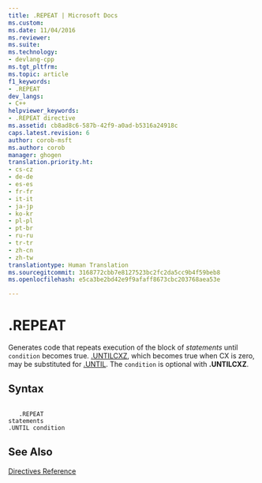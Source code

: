 ```yaml
---
title: .REPEAT | Microsoft Docs
ms.custom: 
ms.date: 11/04/2016
ms.reviewer: 
ms.suite: 
ms.technology:
- devlang-cpp
ms.tgt_pltfrm: 
ms.topic: article
f1_keywords:
- .REPEAT
dev_langs:
- C++
helpviewer_keywords:
- .REPEAT directive
ms.assetid: cb8ad8c6-587b-42f9-a0ad-b5316a24918c
caps.latest.revision: 6
author: corob-msft
ms.author: corob
manager: ghogen
translation.priority.ht:
- cs-cz
- de-de
- es-es
- fr-fr
- it-it
- ja-jp
- ko-kr
- pl-pl
- pt-br
- ru-ru
- tr-tr
- zh-cn
- zh-tw
translationtype: Human Translation
ms.sourcegitcommit: 3168772cbb7e8127523bc2fc2da5cc9b4f59beb8
ms.openlocfilehash: e5ca3be2bd42e9f9afaff8673cbc203768aea53e

---
```

# .REPEAT
Generates code that repeats execution of the block of *statements* until `condition` becomes true. [.UNTILCXZ](../../assembler/masm/dot-untilcxz.md), which becomes true when CX is zero, may be substituted for [.UNTIL](../../assembler/masm/dot-until.md). The `condition` is optional with **.UNTILCXZ**.  
  
## Syntax  
  
```  
  
   .REPEAT  
statements  
.UNTIL condition  
```  
  
## See Also  
 [Directives Reference](../../assembler/masm/directives-reference.md)


<!--HONumber=Jan17_HO2-->


